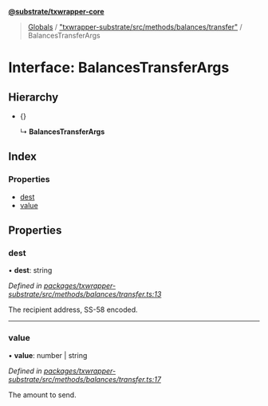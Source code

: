**[@substrate/txwrapper-core](../README.md)**

> [Globals](../globals.md) / ["txwrapper-substrate/src/methods/balances/transfer"](../modules/_txwrapper_substrate_src_methods_balances_transfer_.md) / BalancesTransferArgs

# Interface: BalancesTransferArgs

## Hierarchy

* {}

  ↳ **BalancesTransferArgs**

## Index

### Properties

* [dest](_txwrapper_substrate_src_methods_balances_transfer_.balancestransferargs.md#dest)
* [value](_txwrapper_substrate_src_methods_balances_transfer_.balancestransferargs.md#value)

## Properties

### dest

•  **dest**: string

*Defined in [packages/txwrapper-substrate/src/methods/balances/transfer.ts:13](https://github.com/paritytech/txwrapper-core/blob/15c9541/packages/txwrapper-substrate/src/methods/balances/transfer.ts#L13)*

The recipient address, SS-58 encoded.

___

### value

•  **value**: number \| string

*Defined in [packages/txwrapper-substrate/src/methods/balances/transfer.ts:17](https://github.com/paritytech/txwrapper-core/blob/15c9541/packages/txwrapper-substrate/src/methods/balances/transfer.ts#L17)*

The amount to send.
